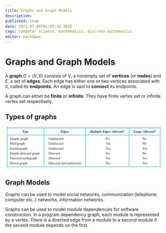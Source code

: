 ```yaml
---
title: Graphs and Graph Models
description: 
published: true
date: 2021-07-05T01:03:20.363Z
tags: computer-science, mathematics, discrete-mathematics
editor: markdown
---
```


# Graphs and Graph Models

A **graph** $G=(V, E)$ consists of $V$, a nonempty set of **vertices** (or **nodes**) and $E$, a set of **edges**. Each edge has either one or two vertices associated with it, called its **endpoints**. An edge is said to **connect** its endpoints.

A graph can either be **finite** or **infinite**. They have finite vertex set or infinite vertex set respectively.



## Types of graphs
![graph_terminology2.png](/graph_terminology2.png)

## Graph Models
Graphs can be used to model social networks, communication (telephone, computer etc..) networks, information networks.

Graphs can be used to model module dependencies for software construction. In a program dependency graph, each module is represented by a vertex. There is a directed edge from a module to a second module if the second module depends on the first.